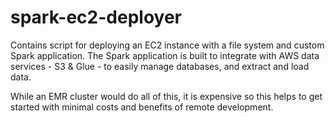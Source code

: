 # spark-ec2-deployer

Contains script for deploying an EC2 instance with a file system and custom Spark application. The Spark application is built to integrate with AWS data services - S3 & Glue - to easily manage databases, and extract and load data.

While an EMR cluster would do all of this, it is expensive so this helps to get started with minimal costs and benefits of remote development.
